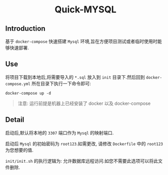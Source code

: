 <h1 align="center">
    <br>Quick-MYSQL</br>
</h1>

## Introduction

基于 `docker-compose` 快速搭建 `Mysql` 环境,旨在方便项目测试或者临时使用时能够快速部署.

## Use

将项目下载到本地后,将需要导入的 `*.sql` 放入到 `init` 目录下.然后回到 `docker-compose.yml` 所在目录下执行一下命令即可:

```
docker-compose up -d
```

> 注意: 运行前提是机器上已经安装了 docker 以及 docker-compose

## Detail

启动后,默认将本地的 `3307` 端口作为 `Mysql` 的映射端口.

启动后 `Mysql` 的初始密码为 `root123`.如需更改, 请修改 `Dockerfile` 中的 `root123` 为您想要的值.

`init/init.sh` 的执行逻辑为: 允许数据库远程访问.如您不需要此选项可以将此文件删除.